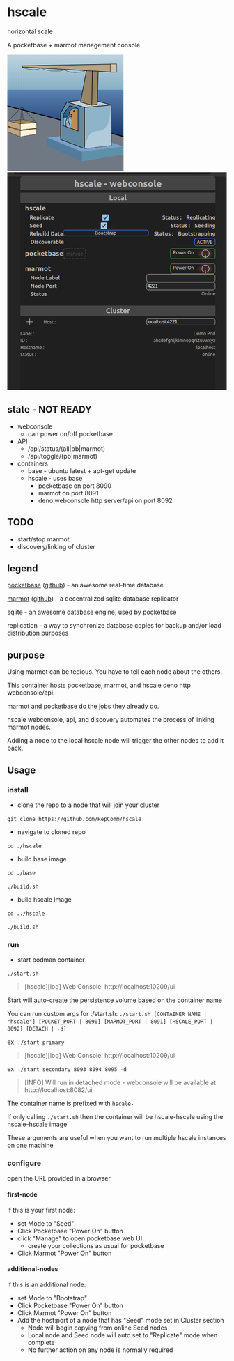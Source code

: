 
# hscale
horizontal scale

A pocketbase + marmot management console

![img](./hscale/webconsole/src/assets/logo.svg)
![img](./example.png)

## state - NOT READY
- webconsole
  - can power on/off pocketbase
- API
  - /api/status/(all|pb|marmot)
  - /api/toggle/(pb|marmot)
- containers
  - base - ubuntu latest + apt-get update
  - hscale - uses base
    - pocketbase on port 8090
    - marmot on port 8091
    - deno webconsole http server/api on port 8092
## TODO
- start/stop marmot
- discovery/linking of cluster

## legend

[pocketbase](https://pocketbase.io) ([github](https://github.com/pocketbase/pocketbase)) - an awesome real-time database

[marmot](https://maxpert.github.io/marmot/) ([github](https://github.com/maxpert/marmot)) - a decentralized sqlite database replicator

[sqlite](https://sqlite.org) - an awesome database engine, used by pocketbase

replication - a way to synchronize database copies for backup and/or load distribution purposes

## purpose
Using marmot can be tedious. You have to tell each node about the others.

This container hosts pocketbase, marmot, and hscale deno http webconsole/api.

marmot and pocketbase do the jobs they already do.

hscale webconsole, api, and discovery automates the process of linking marmot nodes.

Adding a node to the local hscale node will trigger the other nodes to add it back.

## Usage

### install
- clone the repo to a node that will join your cluster

`git clone https://github.com/RepComm/hscale`

- navigate to cloned repo

`cd ./hscale`

- build base image

`cd ./base`

`./build.sh`

- build hscale image

`cd ../hscale`

`./build.sh`

### run
- start podman container

`./start.sh`
> [hscale][log] Web Console: http://localhost:10209/ui

Start will auto-create the persistence volume based on the container name

You can run custom args for ./start.sh:
`./start.sh [CONTAINER_NAME | "hscale"] [POCKET_PORT | 8090] [MARMOT_PORT | 8091] [HSCALE_PORT | 8092] [DETACH | -d]`

ex: `./start primary`
> [hscale][log] Web Console: http://localhost:10209/ui

ex: `./start secondary 8093 8094 8095 -d`
> [INFO] Will run in detached mode - webconsole will be available at http://localhost:8082/ui

The container name is prefixed with `hscale-`

If only calling `./start.sh` then the container will be hscale-hscale using the hscale-hscale image

These arguments are useful when you want to run multiple hscale instances on one machine

### configure
open the URL provided in a browser

#### first-node
if this is your first node:
- set Mode to "Seed"
- Click Pocketbase "Power On" button
- click "Manage" to open pocketbase web UI
  - create your collections as usual for pocketbase
- Click Marmot "Power On" button

#### additional-nodes
if this is an additional node:
- set Mode to "Bootstrap"
- Click Pocketbase "Power On" button
- Click Marmot "Power On" button
- Add the host:port of a node that has "Seed" mode set in Cluster section
  - Node will begin copying from online Seed nodes
  - Local node and Seed node will auto set to "Replicate" mode when complete
  - No further action on any node is normally required
